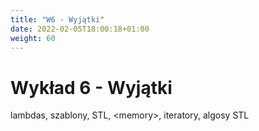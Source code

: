 ```yaml
---
title: "W6 - Wyjątki"
date: 2022-02-05T18:00:18+01:00
weight: 60
---
```


# Wykład 6 - Wyjątki

lambdas, szablony, STL, \<memory>, iteratory, algosy STL

